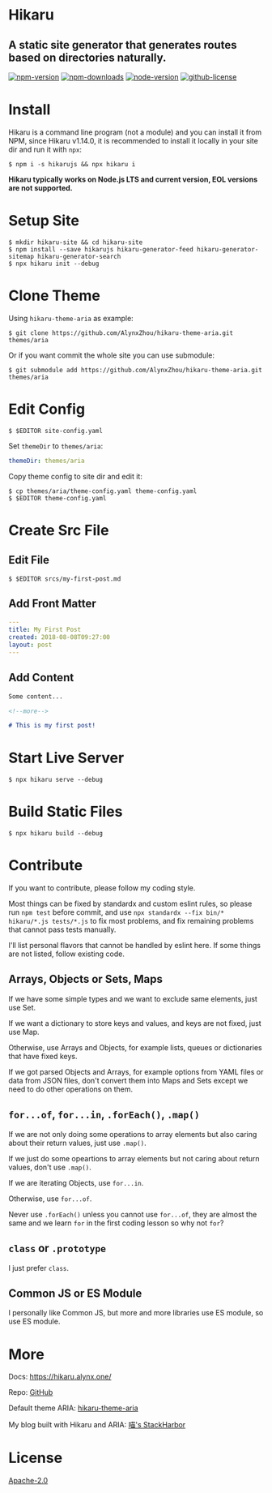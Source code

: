 Hikaru
======

A static site generator that generates routes based on directories naturally.
-----------------------------------------------------------------------------

[![npm-version](https://img.shields.io/npm/v/hikarujs?style=for-the-badge)](https://www.npmjs.com/package/hikarujs)
[![npm-downloads](https://img.shields.io/npm/dt/hikarujs?style=for-the-badge)](https://www.npmjs.com/package/hikarujs)
[![node-version](https://img.shields.io/node/v/hikarujs?style=for-the-badge)](https://www.npmjs.com/package/hikarujs)
[![github-license](https://img.shields.io/github/license/AlynxZhou/hikaru?style=for-the-badge)](https://github.com/AlynxZhou/hikaru/blob/master/LICENSE)

# Install

Hikaru is a command line program (not a module) and you can install it from NPM, since Hikaru v1.14.0, it is recommended to install it locally in your site dir and run it with `npx`:

```
$ npm i -s hikarujs && npx hikaru i
```

**Hikaru typically works on Node.js LTS and current version, EOL versions are not supported.**

# Setup Site

```
$ mkdir hikaru-site && cd hikaru-site
$ npm install --save hikarujs hikaru-generator-feed hikaru-generator-sitemap hikaru-generator-search
$ npx hikaru init --debug
```

# Clone Theme

Using `hikaru-theme-aria` as example:

```
$ git clone https://github.com/AlynxZhou/hikaru-theme-aria.git themes/aria
```

Or if you want commit the whole site you can use submodule:

```
$ git submodule add https://github.com/AlynxZhou/hikaru-theme-aria.git themes/aria
```

# Edit Config

```
$ $EDITOR site-config.yaml
```

Set `themeDir` to `themes/aria`:

```yaml
themeDir: themes/aria
```

Copy theme config to site dir and edit it:

```
$ cp themes/aria/theme-config.yaml theme-config.yaml
$ $EDITOR theme-config.yaml
```

# Create Src File

## Edit File

```
$ $EDITOR srcs/my-first-post.md
```

## Add Front Matter

```yaml
---
title: My First Post
created: 2018-08-08T09:27:00
layout: post
---
```

## Add Content

```markdown
Some content...

<!--more-->

# This is my first post!
```

# Start Live Server

```
$ npx hikaru serve --debug
```

# Build Static Files

```
$ npx hikaru build --debug
```

# Contribute

If you want to contribute, please follow my coding style.

Most things can be fixed by standardx and custom eslint rules, so please run `npm test` before commit, and use `npx standardx --fix bin/* hikaru/*.js tests/*.js` to fix most problems, and fix remaining problems that cannot pass tests manually.

I'll list personal flavors that cannot be handled by eslint here. If some things are not listed, follow existing code.

## Arrays, Objects or Sets, Maps

If we have some simple types and we want to exclude same elements, just use Set.

If we want a dictionary to store keys and values, and keys are not fixed, just use Map.

Otherwise, use Arrays and Objects, for example lists, queues or dictionaries that have fixed keys.

If we got parsed Objects and Arrays, for example options from YAML files or data from JSON files, don't convert them into Maps and Sets except we need to do other operations on them.

## `for...of`, `for...in`, `.forEach()`, `.map()`

If we are not only doing some operations to array elements but also caring about their return values, just use `.map()`.

If we just do some opeartions to array elements but not caring about return values, don't use `.map()`.

If we are iterating Objects, use `for...in`.

Otherwise, use `for...of`.

Never use `.forEach()` unless you cannot use `for...of`, they are almost the same and we learn `for` in the first coding lesson so why not `for`?

## `class` or `.prototype`

I just prefer `class`.

## Common JS or ES Module

I personally like Common JS, but more and more libraries use ES module, so use ES module.

# More

Docs: <https://hikaru.alynx.one/>

Repo: [GitHub](https://github.com/AlynxZhou/hikaru/)

Default theme ARIA: [hikaru-theme-aria](https://github.com/AlynxZhou/hikaru-theme-aria/)

My blog built with Hikaru and ARIA: [喵's StackHarbor](https://sh.alynx.one/)

# License

[Apache-2.0](./LICENSE)
